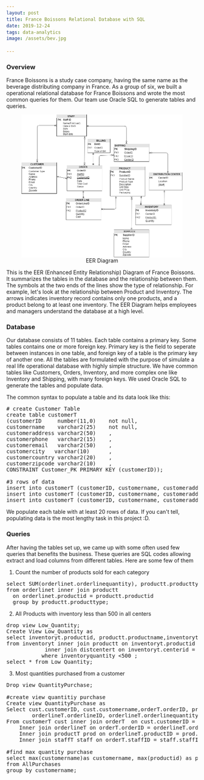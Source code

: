 ```yaml
---
layout: post
title: France Boissons Relational Database with SQL
date: 2019-12-24
tags: data-analytics
image: /assets/bev.jpg

---
```


### Overview
France Boissons is a study case company, having the same name as the beverage distributing company in France. As a group of six, we built a operational relational database for France Boissons and wrote the most common queries for them. Our team use Oracle SQL to generate tables and queries.

<figure align="center">
	<img align="center" src="/assets/diagram.PNG" width= "600" >
	<figcaption> 
  		EER Diagram
	</figcaption>
</figure>

This is the EER (Enhanced Entity Relationship) Diagram of France Boissons. It summarizes the tables in the database and the relationship between them. The symbols at the two ends of the lines show the type of relationship. For example, let's look at the relationship between Product and Inventory. The arrows indicates inventory record contains only one products, and a product belong to at least one inventory. The EER Diagram helps employees and managers understand the database at a high level.

### Database
Our database consists of 11 tables. Each table contains a primary key. Some tables contains one or more foreign key. Primary key is the field to seperate between instances in one table, and foreign key of a table is the primary key of another one. All the tables are formulated with the purpose of simulate a real life operational database with highly simple structure. We have common tables like Customers, Orders, Inventory, and more complex one like Inventory and Shipping, with many foreign keys. We used Oracle SQL to generate the tables and populate data.

The common syntax to populate a table and its data look like this:
<pre>
# create Customer Table
create table customerT
(customerID     number(11,0)    not null,
customername    varchar2(25)    not null,
customeraddress varchar2(50)    ,
customerphone   varchar2(15)    ,
customeremail   varchar2(50)    ,
customercity   varchar(10)      ,
customercountry varchar2(20)    ,
customerzipcode varchar2(10)    ,
CONSTRAINT Customer_PK PRIMARY KEY (customerID));

#3 rows of data
insert into customerT (customerID, customername, customeraddress, customerphone, customeremail, customercity, customercountry, customerzipcode) values (120000001, 'Mon Petite Café', '33684 Tennyson Drive', '8636314376', 'lwallege0@mozilla.com', 'Nice', 'France', 65061);
insert into customerT (customerID, customername, customeraddress, customerphone, customeremail, customercity, customercountry, customerzipcode) values (120000002, 'Le Cinq', '14736 Troy Junction', '2403219237', 'drawdall1@homestead.com', 'Paris', 'France', 75006);
insert into customerT (customerID, customername, customeraddress, customerphone, customeremail, customercity, customercountry, customerzipcode) values (120000003, 'L Unic Bar', '64 Lien Alley', '3167427266', 'gdevereux2@goo.gl', 'Paris', 'France', 75001);
</pre>

We populate each table with at least 20 rows of data. If you can't tell, populating data is the most lengthy task in this project :D.

### Queries
After having the tables set up, we came up with some often used few queries that benefits the business. These queries are SQL codes allowing extract and load columns from different tables. Here are some few of them

1. Count the number of products sold for each category
<pre>
select SUM(orderlinet.orderlinequantity), productt.producttype
from orderlinet inner join productt
  on orderlinet.productid = productt.productid 
  group by productt.producttype;
</pre>

2. All Products with inventory less than 500 in all centers
<pre>
drop view Low_Quantity;
Create View Low_Quantity as
select inventoryt.productid, productt.productname,inventoryt.inventoryquantity, centerlocation, distcentert.centerid 
from inventoryt inner join productt on inventoryt.productid = productt.productid
            inner join distcentert on inventoryt.centerid = distcentert.centerid   
           where inventoryquantity <500 ; 
select * from Low_Quantity;
</pre>

3. Most quantities purchased from a customer
<pre>
Drop view QuantityPurchase;

#create view quantitiy purchase
Create view QuantityPurchase as
Select cust.customerID, cust.customername,orderT.orderID, prod.productID, prod.productname,prod.productdescription, staff.staffID, staff.staffname, 
        orderlineT.orderlineID, orderlineT.orderlinequantity quantity
From customerT cust inner join orderT  on cust.customerID = orderT.customerID
	Inner join orderlineT on orderT.orderID = orderlineT.orderID
	Inner join productT prod on orderlineT.productID = prod.productID
	Inner join staffT staff on orderT.staffID = staff.staffID;

#find max quantity purchase
select max(customername)as customername, max(productid) as productid, max(productname) as productname, max(quantity) MaxQuantityPurchased
from AllPurchases
group by customername;

</pre>